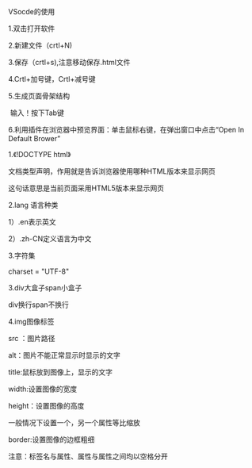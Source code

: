 VSocde的使用

1.双击打开软件

2.新建文件（crtl+N)

3.保存（crtl+s),注意移动保存.html文件

4.Crtl+加号键，Crtl+减号键

5.生成页面骨架结构

​    输入！按下Tab键

6.利用插件在浏览器中预览界面：单击鼠标右键，在弹出窗口中点击“Open In Default Brower”

1.《!DOCTYPE html》

文档类型声明，作用就是告诉浏览器使用哪种HTML版本来显示网页

这句话意思是当前页面采用HTML5版本来显示网页

2.lang 语言种类

1）.en表示英文

2）.zh-CN定义语言为中文

3.字符集

charset = "UTF-8"



3.div大盒子span小盒子

div换行span不换行

4.img图像标签

  src ：图片路径

  alt：图片不能正常显示时显示的文字

  title:鼠标放到图像上，显示的文字

  width:设置图像的宽度

  height：设置图像的高度

一般情况下设置一个，另一个属性等比缩放

  border:设置图像的边框粗细



注意：标签名与属性、属性与属性之间均以空格分开